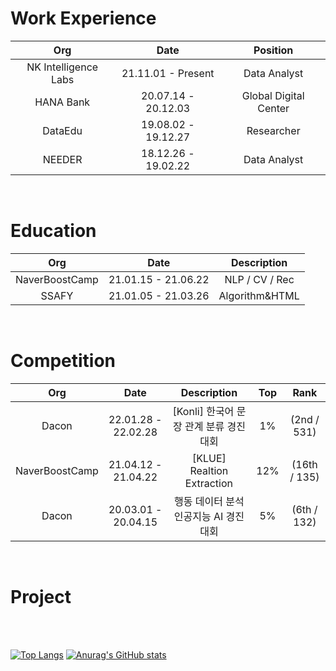 # Work Experience
|Org|Date|Position|
|:---:|:---:|:---:|
|NK Intelligence Labs|21.11.01 - Present|Data Analyst|
|HANA Bank|20.07.14 - 20.12.03|Global Digital Center|
|DataEdu|19.08.02 - 19.12.27|Researcher|
|NEEDER|18.12.26 - 19.02.22|Data Analyst|

<br>

# Education
|Org|Date|Description|
|:---:|:---:|:---:|
|NaverBoostCamp|21.01.15 - 21.06.22|NLP / CV / Rec|
|SSAFY|21.01.05 - 21.03.26|Algorithm&HTML|

<br>

# Competition
|Org|Date|Description|Top|Rank|
|:---:|:---:|:---:|:---:|:---:|
|Dacon|22.01.28 - 22.02.28|[Konli] 한국어 문장 관계 분류 경진대회|1%|(2nd / 531)|
|NaverBoostCamp|21.04.12 - 21.04.22|[KLUE] Realtion Extraction|12%|(16th / 135)|
|Dacon|20.03.01 - 20.04.15|행동 데이터 분석 인공지능 AI 경진대회|5%|(6th / 132)|


<br>

# Project

<br>
<br>


[![Top Langs](https://github-readme-stats.vercel.app/api/top-langs/?username=MoonJaeHoon)](https://github.com/anuraghazra/github-readme-stats)
[![Anurag's GitHub stats](https://github-readme-stats.vercel.app/api?username=MoonJaeHoon&theme=blue-green&show_icons=true)](https://github.com/anuraghazra/github-readme-stats)
